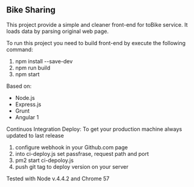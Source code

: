 ## Bike Sharing ##

This project provide a simple and cleaner front-end for toBike service. It loads data by parsing original web page.

To run this project you need to build front-end by execute the following command:

1. npm install --save-dev
2. npm run build
3. npm start

Based on: 

* Node.js
* Express.js
* Grunt
* Angular 1

Continuos Integration Deploy:
To get your production machine always updated to last release

1. configure webhook in your Github.com page
2. into ci-deploy.js set passfrase, request path and port
3. pm2 start ci-depoloy.js
4. push git tag to deploy version on your server


Tested with Node v.4.4.2 and Chrome 57